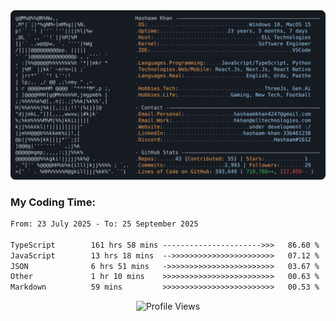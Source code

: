 <a href="https://github.com/HashaamKhan19/HashaamKhan19">
  <picture>
    <source media="(prefers-color-scheme: dark)" srcset="https://raw.githubusercontent.com/HashaamKhan19/HashaamKhan19/main/dark_mode.svg">
    <img alt="Hashaam Khan's GitHub Profile README" src="https://raw.githubusercontent.com/HashaamKhan19/HashaamKhan19/main/dark_mode.svg">
  </picture>
</a>

<h3>My Coding Time:</h1>
<!--START_SECTION:waka-->

```txt
From: 23 July 2025 - To: 25 September 2025

TypeScript        161 hrs 58 mins ---------------------->>>   86.60 %
JavaScript        13 hrs 18 mins  -->>>>>>>>>>>>>>>>>>>>>>>   07.12 %
JSON              6 hrs 51 mins   ->>>>>>>>>>>>>>>>>>>>>>>>   03.67 %
Other             1 hr 10 mins    >>>>>>>>>>>>>>>>>>>>>>>>>   00.63 %
Markdown          59 mins         >>>>>>>>>>>>>>>>>>>>>>>>>   00.53 %
```

<!--END_SECTION:waka-->

<p align="center">
  <img src="https://komarev.com/ghpvc/?username=HashaamKhan19&color=grey&style=for-the-badge&abbreviated=true" alt="Profile Views"/>
</p>
